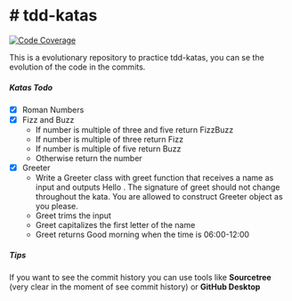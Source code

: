# # tdd-katas

[![Code Coverage](https://img.shields.io/codecov/c/github/sebasacuna/tdd-katas/main.svg)](https://codecov.io/github/sebasacuna/tdd-katas?branch=main)

This is a evolutionary repository to practice tdd-katas, you can se the evolution of the code in the commits.

##### Katas Todo

- [x] Roman Numbers
- [x] Fizz and Buzz
    * If number is multiple of three and five return FizzBuzz
    * If number is multiple of three return Fizz
    * If number is multiple of five return Buzz
    * Otherwise return the number
- [x] Greeter
    * Write a Greeter class with greet function that receives a name as input and outputs Hello <name>. The signature of greet should not change throughout the kata. You are allowed to construct Greeter object as you please.
    * Greet trims the input
    * Greet capitalizes the first letter of the name
    * Greet returns Good morning <name> when the time is 06:00-12:00
##### Tips

If you want to see the commit history you can use tools like **Sourcetree** (very clear in the moment of see commit history) or **GitHub Desktop**